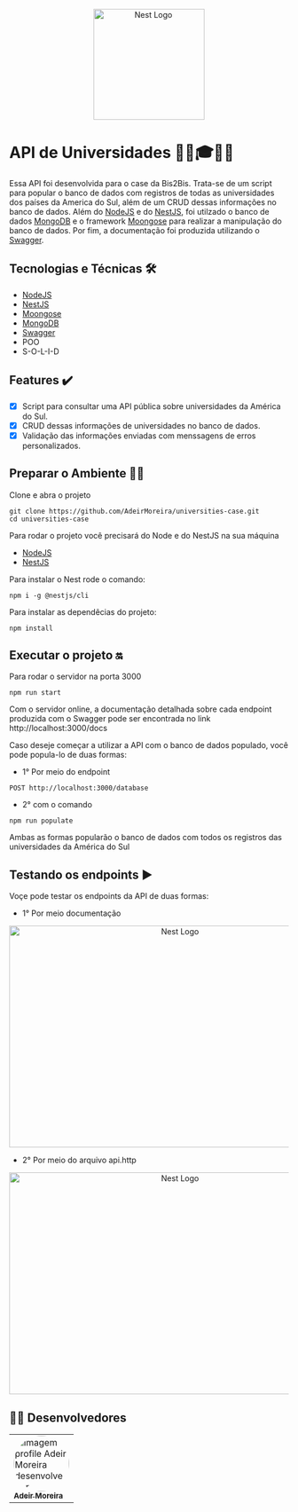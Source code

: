 <p align="center">
  <a href="http://nestjs.com/" target="blank"><img src="https://nestjs.com/img/logo-small.svg" width="200" alt="Nest Logo" /></a>
</p>

# API de Universidades 👩‍🎓🎓👨‍🎓 

Essa API foi desenvolvida para o case da Bis2Bis. Trata-se de um script para popular o banco de dados com registros de todas as universidades dos países da America do Sul, além de um CRUD dessas informações no banco de dados. Além do [NodeJS](https://nodejs.org/pt-br/) e do [NestJS](https://nestjs.com/), foi utilzado o banco de dados [MongoDB](https://www.mongodb.com/) e o framework [Moongose](https://mongoosejs.com/) para realizar a manipulação do banco de dados. Por fim, a documentação foi produzida utilizando o [Swagger](https://swagger.io/).

## Tecnologias e Técnicas 🛠
- [NodeJS](https://nodejs.org/pt-br/)
- [NestJS](https://nestjs.com/)
- [Moongose](https://mongoosejs.com/)
- [MongoDB](https://www.mongodb.com/)
- [Swagger](https://swagger.io/)
- POO
- S-O-L-I-D

## Features ✔️ 

- [x] Script para consultar uma API pública sobre universidades da América do Sul.
- [x] CRUD dessas informações de universidades no banco de dados.
- [x] Validação das informações enviadas com  menssagens de erros personalizados.

## Preparar o Ambiente 🔨🧱

Clone e abra o projeto
```
git clone https://github.com/AdeirMoreira/universities-case.git
cd universities-case
```

Para rodar o projeto você precisará do Node e do NestJS na sua máquina
- [NodeJS](https://nodejs.org/pt-br/download/) 
- [NestJS](https://docs.nestjs.com/)

Para instalar o Nest rode o comando:
```
npm i -g @nestjs/cli
```
Para instalar as dependêcias do projeto:
```
npm install
```
## Executar o projeto 🔛

Para rodar o servidor na porta 3000
```
npm run start
```
Com o servidor online, a documentação detalhada sobre cada endpoint produzida com o Swagger pode ser encontrada no link http://localhost:3000/docs

Caso deseje começar a utilizar a API com o banco de dados populado, você pode popula-lo de duas formas:
- 1° Por meio do endpoint 
```
POST http://localhost:3000/database
```
- 2° com o comando
```
npm run populate
```
Ambas as formas popularão o banco de dados com todos os registros das universidades da América do Sul

## Testando os endpoints ▶
Voçe pode testar os endpoints da API de duas formas:
- 1° Por meio  documentação 
<p align="center">
  <img src="https://user-images.githubusercontent.com/98994187/192119055-49890f50-47c0-4089-a3dd-f88195d6c081.png" width="600" height="400" alt="Nest Logo" />
</p>

- 2° Por meio do arquivo api.http
<p align="center">
  <img src="https://user-images.githubusercontent.com/98994187/192119054-e29295d0-84a8-4c58-9bc0-13f5a63f241c.png" width="600" height="400" alt="Nest Logo" />
</p>

<h2 id="desenvolvedores">👨‍💻 Desenvolvedores</h2>
<table>         
<td><a href="https://github.com/future4code/silveira-Adeir-Maia"><img style="border-radius: 50%;" src="https://avatars.githubusercontent.com/u/98994187?v=4" width="100px;" alt="Imagem profile Adeir Moreira desenvolvedor"/><br /><sub><b>Adeir Moreira</b></sub></a><br />   
</table>
